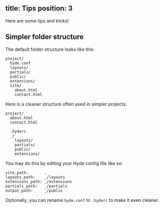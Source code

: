 title: Tips
position: 3
--

Here are some tips and tricks!

Simpler folder structure
------------------------

The default folder structure looks like this:

    project/
      hyde.conf
      layouts/
      partials/
      public/
      extensions/
      site/
        about.html
        contact.html

Here is a cleaner structure often used in simpler projects:

    project/
      about.html
      contact.html

      .hyderc
      _/
        layouts/
        partials/
        public/
        extensions/

You may do this by editing your Hyde config file like so:

    site_path:       .
    layouts_path:    _/layouts
    extensions_path: _/extensions
    partials_path:   _/partials
    output_path:     _/public

Optionally, you can rename `hyde.conf` to `.hyderc` to make it even cleaner.
